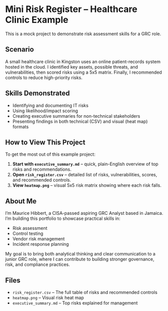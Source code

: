 # Mini Risk Register – Healthcare Clinic Example

This is a mock project to demonstrate risk assessment skills for a GRC role.

## Scenario
A small healthcare clinic in Kingston uses an online patient-records system hosted in the cloud. I identified key assets, possible threats, and vulnerabilities, then scored risks using a 5x5 matrix. Finally, I recommended controls to reduce high-priority risks.

## Skills Demonstrated
- Identifying and documenting IT risks
- Using likelihood/impact scoring
- Creating executive summaries for non-technical stakeholders
- Presenting findings in both technical (CSV) and visual (heat map) formats

## How to View This Project
To get the most out of this example project:
1. **Start with `executive_summary.md`** – quick, plain-English overview of top risks and recommendations.
2. **Open `risk_register.csv`** – detailed list of risks, vulnerabilities, scores, and recommended controls.
3. **View `heatmap.png`** – visual 5x5 risk matrix showing where each risk falls.

## About Me
I’m Maurice Hibbert, a CISA-passed aspiring GRC Analyst based in Jamaica.  
I’m building this portfolio to showcase practical skills in:
- Risk assessment
- Control testing
- Vendor risk management
- Incident response planning

My goal is to bring both analytical thinking and clear communication to a junior GRC role, where I can contribute to building stronger governance, risk, and compliance practices.

## Files
- `risk_register.csv` – The full table of risks and recommended controls
- `heatmap.png` – Visual risk heat map
- `executive_summary.md` – Top risks explained for management
